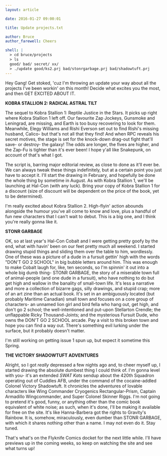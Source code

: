```yaml
---
layout: article

date: 2016-01-27 09:00:01

title: Update projects.txt

author: Bruce
author_farewell: Cheers

shell: |
  > cd bruce/projects
  > ls
  good/ bad/ secret/ xx/
  > ./update good/ks2.prj bad/stonrgarbage.prj bad/shadowtuft.prj
---
```


Hey Gang! Get stoked, 'cuz I'm throwing an update your way about all the projects I've been workin' on this month! Decide what excites you the most, and then GET EXCITED ABOUT IT.

**KOBRA STALLION 2: RADICAL ASTRAL TILT**

The sequel to Kobra Stallion 1: Reptile Justice in the Stars. It picks up right where Kobra Stallion 1 left off. Our favourite Zap Jockeys, Gunsmoke and Leningrad, are missing, and Earth is too busy recovering to look for them. Meanwhile, Elegy Williams and Rishi Everson set out to find Rishi's missing husband, Calico- but that's not all that they find! And when RPC reveals his secret motives, the stage is set for the knock-down drag-out fight that'll save- or destroy- the galaxy! The odds are longer, the fives are higher, and the Zap-Fu is tighter than it's ever been! I hope y'all like Snakepunk, on account of that's what I got. 

The script is, barring major editorial review, as close to done as it'll ever be. We can always tweak these things indefinitely, but at a certain point you just have to accept it. I'll start the drawing in February, and hopefully be done the whole thing by sometime in August. As with Kobra Stallion 1, we'll be launching at Hal-Con (with any luck). Bring your copy of Kobra Stallion 1 for a discount (size of discount will be dependent on the price of the book, yet to be determined).

I'm really excited about Kobra Stallion 2. High-flyin' action abounds alongside the humour you've all come to know and love, plus a handful of fun new characters that I can't wait to debut. This is a big one, and I think you're really gonna like it.

**STONR GARBAGE**

OK, so at last year's Hal-Con Cobalt and I were getting pretty goofy by the end, what with havin' been on our feet pretty much all weekend. I started drawing stupid things and sliding them over the table to him, wordlessly. One of these was a picture of a dude in a fursuit gettin' high with the words "DON'T GO 2 SCHOOL" in big bubble letters around him. This was enough to make Cobalt laugh for, like, ten seconds, so I'm spinnin' it out into a whole big dumb thing- STONR GARBAGE, the story of a miserable town full of animal-people (and one dude in a fursuit), who have nothing to do but get high and wallow in the banality of small-town life. It's less a narrative and more a collection of bizarre gags, silly drawings, and stupid crap; more of an art zine than an actual book. It's set in an ambiguously located (but probably Maritime Canadian) small town and focuses on a core group of characters- an unnamed lion girl and bird fella who hang out, get high, and don't go 2 school; the well-intentioned and put-upon Stellarton Crendle; the unflappable Ricky Thousand-Joints; and the mysterious Fursuit Dude, who owns the DON'T GO 2 SCHOOL arcade. Pay a visit to this broken town and hope you can find a way out. There's something evil lurking under the surface, but it probably doesn't matter. 

I'm still working on getting issue 1 spun up, but expect it sometime this Spring.

**THE VICTORY SHADOWTUFT ADVENTURES**

Alright, so I got *really* depressed a few nights ago and, to cheer myself up, I started drawing the absolute dumbest thing I could think of. I'm gonna level with you- it's an extended *SWAT Kats* sendup about the 420th Squadron operating out of Cuddles AFB, under the command of the cocaine-addled Colonel Victory Shadowtuft. It chronicles the adventures of lovable characters like Wing Commander Cryogenics Rectangular-Prism, Captain Armadillo Wingcommander, and Super Colonel Skinner Riggs. I'm not going to pretend it's good, funny, or anything other than the comic book equivalent of white noise; as such, when it's done, I'll be making it available for free on the site. It's like Hanna-Barbera got the rights to Gravity's Rainbow. It is, somehow, miraculously, even dumber than STONR GARBAGE, with which it shares nothing other than a name. I may not even do it. Stay tuned.

That's what's on the Flyknife Comics docket for the next little while. I'll have previews up in the coming weeks, so keep on watching the site and see what turns up!
